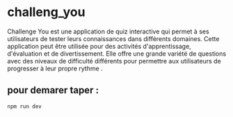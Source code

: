 # challeng_you

Challenge You est une application de quiz interactive qui permet à ses utilisateurs de tester leurs connaissances dans différents domaines. Cette application peut être utilisée pour des activités d'apprentissage, d'évaluation et de divertissement. Elle offre une grande variété de questions avec des niveaux de difficulté différents pour permettre aux utilisateurs de progresser à leur propre rythme . 

## pour demarer taper :
    npm run dev

